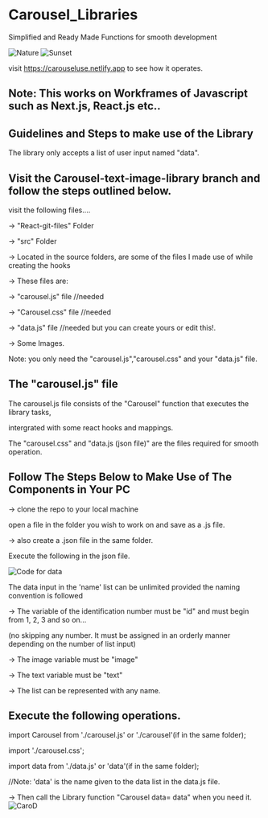 # Carousel_Libraries

Simplified and Ready Made Functions for smooth development

![Nature](https://user-images.githubusercontent.com/75343238/132236166-4bfb3ffc-6dab-4d96-b7c1-cc8da180312c.PNG) ![Sunset](https://user-images.githubusercontent.com/75343238/132236134-60c4ef73-0f06-441f-b49b-93a1936a57de.JPG)

visit https://carouseluse.netlify.app to see how it operates.

## Note: This works on Workframes of Javascript such as Next.js, React.js etc..

## Guidelines and Steps to make use of the Library

The library only accepts a list of user input named "data".

## Visit the Carousel-text-image-library branch and follow the steps outlined below.

visit the following files....

-> "React-git-files" Folder

-> "src" Folder
   
-> Located in the source folders, are some of the files I made use of while creating the hooks

-> These files are:
   
  -> "carousel.js" file   //needed

  -> "Carousel.css" file   //needed

  -> "data.js" file       //needed but you can create yours or edit this!.

  -> Some Images.         

Note: you only need the "carousel.js","carousel.css" and your "data.js" file.

## The "carousel.js" file

The carousel.js file consists of the "Carousel" function that executes the library tasks,

intergrated with some react hooks and mappings.

The "carousel.css" and "data.js (json file)" are the files required for smooth operation.

## Follow The Steps Below to Make Use of The Components in Your PC

-> clone the repo to your local machine

   open a file in the folder you wish to work on and save as a .js file.

-> also create a .json file in the same folder. 

   Execute the following in the json file.
	
   ![Code for data](https://user-images.githubusercontent.com/75343238/132914615-10d98388-5ae5-4ab7-bf7e-101f26fee881.JPG)

The data input in the 'name' list can be unlimited provided the naming convention is followed

-> The variable of the identification number must be "id" and must begin from 1, 2, 3 and so on...

(no skipping any number. It must be assigned in an orderly manner depending on the number of list input)

-> The image variable must be "image"

-> The text variable must be "text"

-> The list can be represented with any name.

## Execute the following operations.

import Carousel from './carousel.js' or './carousel'(if in the same folder);

import './carousel.css';

import data from './data.js' or 'data'(if in the same folder);

//Note: 'data' is the name given to the data list in the data.js file.

-> Then call the Library function "Carousel data= data" when you need it.
![CaroD](https://user-images.githubusercontent.com/75343238/132914892-4c28e508-9295-4898-8e61-cc266ca3eaf2.JPG)



